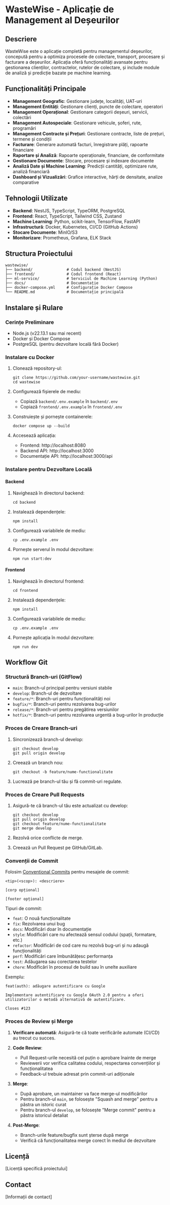 # WasteWise - Aplicație de Management al Deșeurilor

## Descriere

WasteWise este o aplicație completă pentru managementul deșeurilor, concepută pentru a optimiza procesele de colectare, transport, procesare și facturare a deșeurilor. Aplicația oferă funcționalități avansate pentru gestionarea clienților, contractelor, rutelor de colectare, și include module de analiză și predicție bazate pe machine learning.

## Funcționalități Principale

- **Management Geografic**: Gestionare județe, localități, UAT-uri
- **Management Entități**: Gestionare clienți, puncte de colectare, operatori
- **Management Operațional**: Gestionare categorii deșeuri, servicii, colectări
- **Management Autospeciale**: Gestionare vehicule, șoferi, rute, programări
- **Management Contracte și Prețuri**: Gestionare contracte, liste de prețuri, termene și condiții
- **Facturare**: Generare automată facturi, înregistrare plăți, rapoarte financiare
- **Raportare și Analiză**: Rapoarte operaționale, financiare, de conformitate
- **Gestionare Documente**: Stocare, procesare și indexare documente
- **Analiză Date și Machine Learning**: Predicții cantități, optimizare rute, analiză financiară
- **Dashboard și Vizualizări**: Grafice interactive, hărți de densitate, analize comparative

## Tehnologii Utilizate

- **Backend**: NestJS, TypeScript, TypeORM, PostgreSQL
- **Frontend**: React, TypeScript, Tailwind CSS, Zustand
- **Machine Learning**: Python, scikit-learn, TensorFlow, FastAPI
- **Infrastructură**: Docker, Kubernetes, CI/CD (GitHub Actions)
- **Stocare Documente**: MinIO/S3
- **Monitorizare**: Prometheus, Grafana, ELK Stack

## Structura Proiectului

```
wastewise/
├── backend/               # Codul backend (NestJS)
├── frontend/              # Codul frontend (React)
├── ml-service/            # Serviciul de Machine Learning (Python)
├── docs/                  # Documentație
├── docker-compose.yml     # Configurație Docker Compose
└── README.md              # Documentație principală
```

## Instalare și Rulare

### Cerințe Preliminare

- Node.js (v22.13.1 sau mai recent)
- Docker și Docker Compose
- PostgreSQL (pentru dezvoltare locală fără Docker)

### Instalare cu Docker

1. Clonează repository-ul:

   ```
   git clone https://github.com/your-username/wastewise.git
   cd wastewise
   ```

2. Configurează fișierele de mediu:

   - Copiază `backend/.env.example` în `backend/.env`
   - Copiază `frontend/.env.example` în `frontend/.env`

3. Construiește și pornește containerele:

   ```
   docker compose up --build
   ```

4. Accesează aplicația:
   - Frontend: http://localhost:8080
   - Backend API: http://localhost:3000
   - Documentație API: http://localhost:3000/api

### Instalare pentru Dezvoltare Locală

#### Backend

1. Navighează în directorul backend:

   ```
   cd backend
   ```

2. Instalează dependențele:

   ```
   npm install
   ```

3. Configurează variabilele de mediu:

   ```
   cp .env.example .env
   ```

4. Pornește serverul în modul dezvoltare:
   ```
   npm run start:dev
   ```

#### Frontend

1. Navighează în directorul frontend:

   ```
   cd frontend
   ```

2. Instalează dependențele:

   ```
   npm install
   ```

3. Configurează variabilele de mediu:

   ```
   cp .env.example .env
   ```

4. Pornește aplicația în modul dezvoltare:
   ```
   npm run dev
   ```

## Workflow Git

### Structură Branch-uri (GitFlow)

- `main`: Branch-ul principal pentru versiuni stabile
- `develop`: Branch-ul de dezvoltare
- `feature/*`: Branch-uri pentru funcționalități noi
- `bugfix/*`: Branch-uri pentru rezolvarea bug-urilor
- `release/*`: Branch-uri pentru pregătirea versiunilor
- `hotfix/*`: Branch-uri pentru rezolvarea urgentă a bug-urilor în producție

### Proces de Creare Branch-uri

1. Sincronizează branch-ul develop:

   ```
   git checkout develop
   git pull origin develop
   ```

2. Creează un branch nou:

   ```
   git checkout -b feature/nume-functionalitate
   ```

3. Lucrează pe branch-ul tău și fă commit-uri regulate.

### Proces de Creare Pull Requests

1. Asigură-te că branch-ul tău este actualizat cu develop:

   ```
   git checkout develop
   git pull origin develop
   git checkout feature/nume-functionalitate
   git merge develop
   ```

2. Rezolvă orice conflicte de merge.

3. Creează un Pull Request pe GitHub/GitLab.

### Convenții de Commit

Folosim [Conventional Commits](https://www.conventionalcommits.org/) pentru mesajele de commit:

```
<tip>(<scop>): <descriere>

[corp opțional]

[footer opțional]
```

Tipuri de commit:

- `feat`: O nouă funcționalitate
- `fix`: Rezolvarea unui bug
- `docs`: Modificări doar în documentație
- `style`: Modificări care nu afectează sensul codului (spații, formatare, etc.)
- `refactor`: Modificări de cod care nu rezolvă bug-uri și nu adaugă funcționalități
- `perf`: Modificări care îmbunătățesc performanța
- `test`: Adăugarea sau corectarea testelor
- `chore`: Modificări în procesul de build sau în unelte auxiliare

Exemplu:

```
feat(auth): adăugare autentificare cu Google

Implementare autentificare cu Google OAuth 2.0 pentru a oferi utilizatorilor o metodă alternativă de autentificare.

Closes #123
```

### Proces de Review și Merge

1. **Verificare automată**: Asigură-te că toate verificările automate (CI/CD) au trecut cu succes.

2. **Code Review**:

   - Pull Request-urile necesită cel puțin o aprobare înainte de merge
   - Reviewerii vor verifica calitatea codului, respectarea convențiilor și funcționalitatea
   - Feedback-ul trebuie adresat prin commit-uri adiționale

3. **Merge**:

   - După aprobare, un maintainer va face merge-ul modificărilor
   - Pentru branch-ul `main`, se folosește "Squash and merge" pentru a păstra un istoric curat
   - Pentru branch-ul `develop`, se folosește "Merge commit" pentru a păstra istoricul detaliat

4. **Post-Merge**:
   - Branch-urile feature/bugfix sunt șterse după merge
   - Verifică că funcționalitatea merge corect în mediul de dezvoltare

## Licență

[Licență specifică proiectului]

## Contact

[Informații de contact]
